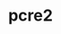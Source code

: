 ---
title: "pcre2"
layout: cache
category: package
meta: {"versions": ["10.35", "10.36"], "compilers": ["gcc@10.3.0", "gcc@7.3.1", "gcc@7.5.0", "gcc@8.1.0", "gcc@8.3.1", "gcc@8.4.1", "gcc@9.3.0"]}
spec_files: 
 - spec-0.json
 - spec-1.json
 - spec-2.json
 - spec-3.json
 - spec-4.json
 - spec-5.json
 - spec-6.json
 - spec-7.json
 - spec-8.json
 - spec-9.json
 - spec-10.json
 - spec-11.json
 - spec-12.json
 - spec-13.json
 - spec-14.json
 - spec-15.json
 - spec-16.json
 - spec-17.json
 - spec-18.json
 - spec-19.json
 - spec-20.json
 - spec-21.json
 - spec-22.json
 - spec-23.json
 - spec-24.json
 - spec-25.json
 - spec-26.json
 - spec-27.json
 - spec-28.json
spec_names:
 - 'pcre2@10.36%gcc@9.3.0~jit+multibyte arch=linux-ubuntu20.04-x86_64'
 - 'pcre2@10.36%gcc@8.3.1~jit+multibyte arch=linux-rhel8-ppc64le'
 - 'pcre2@10.35%gcc@8.1.0~jit+multibyte arch=linux-rhel7-ppc64le'
 - 'pcre2@10.35%gcc@7.5.0~jit+multibyte arch=linux-ubuntu18.04-x86_64'
 - 'pcre2@10.35%gcc@9.3.0~jit+multibyte arch=linux-ubuntu20.04-x86_64'
 - 'pcre2@10.36%gcc@7.5.0~jit+multibyte arch=linux-ubuntu18.04-x86_64'
 - 'pcre2@10.36%gcc@9.3.0~jit+multibyte arch=linux-ubuntu20.04-ppc64le'
 - 'pcre2@10.35%gcc@9.3.0~jit+multibyte arch=linux-ubuntu20.04-ppc64le'
 - 'pcre2@10.36%gcc@8.3.1~jit+multibyte arch=linux-rhel8-x86_64'
 - 'pcre2@10.36%gcc@7.5.0~jit+multibyte arch=linux-ubuntu18.04-ppc64le'
 - 'pcre2@10.35%gcc@8.3.1~jit+multibyte arch=linux-rhel8-x86_64'
 - 'pcre2@10.35%gcc@7.5.0~jit+multibyte arch=linux-ubuntu18.04-ppc64le'
 - 'pcre2@10.36%gcc@10.3.0~jit+multibyte arch=linux-ubuntu21.04-x86_64'
 - 'pcre2@10.36%gcc@9.3.0~jit+multibyte arch=linux-rhel7-x86_64'
 - 'pcre2@10.36%gcc@8.4.1~jit+multibyte arch=linux-rhel8-ppc64le'
 - 'pcre2@10.35%gcc@8.1.0~jit+multibyte arch=linux-rhel7-x86_64'
 - 'pcre2@10.36%gcc@8.1.0~jit+multibyte arch=linux-rhel7-x86_64'
 - 'pcre2@10.35%gcc@8.3.1~jit+multibyte arch=linux-rhel8-ppc64le'
 - 'pcre2@10.35%gcc@7.5.0~jit+multibyte arch=linux-ubuntu18.04-ppc64le'
 - 'pcre2@10.36%gcc@9.3.0~jit+multibyte arch=cray-cnl7-haswell'
 - 'pcre2@10.36%gcc@8.1.0~jit+multibyte arch=linux-rhel7-ppc64le'
 - 'pcre2@10.35%gcc@7.3.1~jit+multibyte arch=linux-amzn2-x86_64'
 - 'pcre2@10.36%gcc@10.3.0~jit+multibyte arch=linux-ubuntu21.04-ppc64le'
 - 'pcre2@10.36%gcc@8.4.1~jit+multibyte arch=linux-rhel8-x86_64'
 - 'pcre2@10.35%gcc@7.5.0~jit+multibyte arch=linux-ubuntu18.04-aarch64'
 - 'pcre2@10.35%gcc@8.1.0~jit+multibyte arch=linux-rhel7-x86_64'
 - 'pcre2@10.36%gcc@9.3.0~jit+multibyte arch=linux-rhel7-ppc64le'
 - 'pcre2@10.35%gcc@8.1.0~jit+multibyte arch=linux-rhel7-ppc64le'
 - 'pcre2@10.35%gcc@7.5.0~jit+multibyte arch=linux-ubuntu18.04-x86_64'
---
